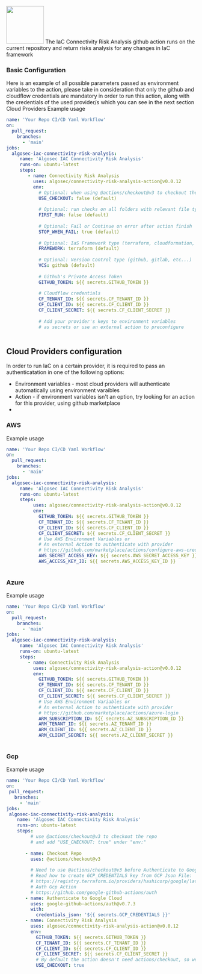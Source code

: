 <a href="#"><img height="100" src="https://raw.githubusercontent.com/algosec/risk-analysis-action/develop/icons/header.svg" /></a>
The IaC Connectivity Risk Analysis github action runs on the current repository and return risks analysis for any changes in IaC framework

### Basic Configuration
Here is an example of all possible parameters passed as environment variables to the action, 
please take in consideration that only the github and cloudflow credentials are mandatory in order to run this action,
along with the credentials of the used provider/s which you can see in the next section Cloud Providers
Example usage 
```yaml
name: 'Your Repo CI/CD Yaml Workflow'
on:
  pull_request:
    branches:
      - 'main'
jobs:
  algosec-iac-connectivity-risk-analysis:
     name: 'Algosec IAC Connectivity Risk Analysis'
     runs-on: ubuntu-latest
     steps:
        - name: Connectivity Risk Analysis
          uses: algosec/connectivity-risk-analysis-action@v0.0.12
          env:
            # Optional: when using @actions/checkout@v3 to checkout the repo add "USE_CHECKOUT: true" under "env:"
            USE_CHECKOUT: false (default)
            
            # Optional: run checks on all folders with relevant file type
            FIRST_RUN: false (default)
            
            # Optional: Fail or Continue on error after action finish
            STOP_WHEN_FAIL: true (default)
            
            # Optional: IaS Framework type (terraform, cloudformation, etc...)
            FRAMEWORK: terraform (default)
            
            # Optional: Version Control type (github, gitlab, etc...)
            VCS: github (default)
            
            # Github's Private Access Token
            GITHUB_TOKEN: ${{ secrets.GITHUB_TOKEN }}
  
            # Cloudflow credentials
            CF_TENANT_ID: ${{ secrets.CF_TENANT_ID }}
            CF_CLIENT_ID: ${{ secrets.CF_CLIENT_ID }}
            CF_CLIENT_SECRET: ${{ secrets.CF_CLIENT_SECRET }}
            
            # Add your provider's keys to environment variables 
            # as secrets or use an external action to preconfigure
            
```


## Cloud Providers configuration
In order to run IaC on a certain provider, it is required to pass an authenticatation in one of the following options:

- Environment variables - most cloud providers will authenticate automatically using environment varaibles
- Action - if environment variables isn't an option, try looking for an action for this provider, using github marketplace
- 

### AWS

Example usage 
```yaml
name: 'Your Repo CI/CD Yaml Workflow'
on:
  pull_request:
    branches:
      - 'main'
jobs:
  algosec-iac-connectivity-risk-analysis:
     name: 'Algosec IAC Connectivity Risk Analysis'
     runs-on: ubuntu-latest
     steps:
          uses: algosec/connectivity-risk-analysis-action@v0.0.12
          env:            
            GITHUB_TOKEN: ${{ secrets.GITHUB_TOKEN }}
            CF_TENANT_ID: ${{ secrets.CF_TENANT_ID }}
            CF_CLIENT_ID: ${{ secrets.CF_CLIENT_ID }}
            CF_CLIENT_SECRET: ${{ secrets.CF_CLIENT_SECRET }}  
            # Use AWS Environment Variables or
            # An external Action to authenticate with provider
            # https://github.com/marketplace/actions/configure-aws-credentials-action-for-github-actions
            AWS_SECRET_ACCESS_KEY: ${{ secrets.AWS_SECRET_ACCESS_KEY }}
            AWS_ACCESS_KEY_ID: ${{ secrets.AWS_ACCESS_KEY_ID }}   
            
```

### Azure

Example usage 
```yaml
name: 'Your Repo CI/CD Yaml Workflow'
on:
  pull_request:
    branches:
      - 'main'
jobs:
  algosec-iac-connectivity-risk-analysis:
     name: 'Algosec IAC Connectivity Risk Analysis'
     runs-on: ubuntu-latest
     steps:
        - name: Connectivity Risk Analysis
          uses: algosec/connectivity-risk-analysis-action@v0.0.12
          env:
            GITHUB_TOKEN: ${{ secrets.GITHUB_TOKEN }}
            CF_TENANT_ID: ${{ secrets.CF_TENANT_ID }}
            CF_CLIENT_ID: ${{ secrets.CF_CLIENT_ID }}
            CF_CLIENT_SECRET: ${{ secrets.CF_CLIENT_SECRET }}
            # Use AWS Environment Variables or
            # An external Action to authenticate with provider
            # https://github.com/marketplace/actions/azure-login
            ARM_SUBSCRIPTION_ID: ${{ secrets.AZ_SUBSCRIPTION_ID }}
            ARM_TENANT_ID: ${{ secrets.AZ_TENANT_ID }}
            ARM_CLIENT_ID: ${{ secrets.AZ_CLIENT_ID }}
            ARM_CLIENT_SECRET: ${{ secrets.AZ_CLIENT_SECRET }}
            
```

### Gcp

Example usage 
 ```yaml
name: 'Your Repo CI/CD Yaml Workflow'
on:
  pull_request:
    branches:
      - 'main'
jobs:
  algosec-iac-connectivity-risk-analysis:
     name: 'Algosec IAC Connectivity Risk Analysis'
     runs-on: ubuntu-latest
     steps:
          # use @actions/checkout@v3 to checkout the repo 
          # and add "USE_CHECKOUT: true" under "env:"
          
        - name: Checkout Repo
          uses: @actions/checkout@v3
          
          # Need to use @actions/checkout@v3 before Authenticate to Google Cloud action
          # Read how to create GCP_CREDENTIALS key from GCP Json File:
          # https://registry.terraform.io/providers/hashicorp/google/latest/docs/guides/provider_reference
          # Auth Gcp Action 
          # https://github.com/google-github-actions/auth
        - name: Authenticate to Google Cloud
          uses: google-github-actions/auth@v0.7.3
          with:
            credentials_json: '${{ secrets.GCP_CREDENTIALS }}'
        - name: Connectivity Risk Analysis
          uses: algosec/connectivity-risk-analysis-action@v0.0.12
          env:    
            GITHUB_TOKEN: ${{ secrets.GITHUB_TOKEN }}
            CF_TENANT_ID: ${{ secrets.CF_TENANT_ID }}
            CF_CLIENT_ID: ${{ secrets.CF_CLIENT_ID }}
            CF_CLIENT_SECRET: ${{ secrets.CF_CLIENT_SECRET }}
            # By default the action doesn't need actions/checkout, so we need to specify its usage
            USE_CHECKOUT: true
            
```           
